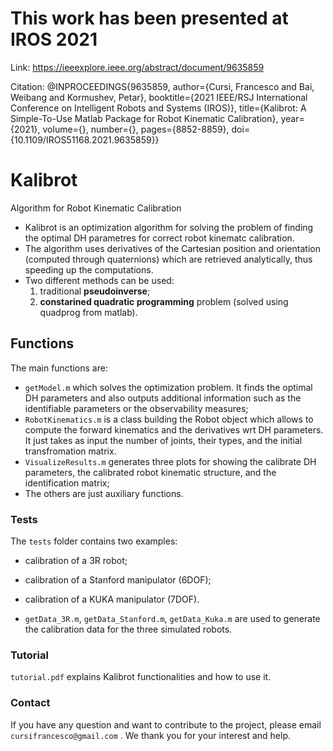 # This work has been presented at IROS 2021
Link:
https://ieeexplore.ieee.org/abstract/document/9635859

Citation:
@INPROCEEDINGS{9635859,
author={Cursi, Francesco and Bai, Weibang and Kormushev, Petar},
booktitle={2021 IEEE/RSJ International Conference on Intelligent Robots and Systems (IROS)},
title={Kalibrot: A Simple-To-Use Matlab Package for Robot Kinematic Calibration}, 
year={2021},
volume={},
number={},
pages={8852-8859},
doi={10.1109/IROS51168.2021.9635859}}

# Kalibrot
Algorithm for Robot Kinematic Calibration

- Kalibrot is an optimization algorithm for solving the problem of finding the optimal DH parametres for correct robot kinematc calibration.
- The algorithm uses derivatives of the Cartesian position and orientation (computed through quaternions) which are retrieved analytically, thus speeding up the computations.
- Two different methods can be used: 
    1) traditional **pseudoinverse**;
    2) **constarined quadratic programming** problem (solved using quadprog from matlab).

## Functions
The main functions are:
- `getModel.m` which solves the optimization problem. It finds the optimal DH parameters and also outputs additional information such as the identifiable parameters or the observability measures;
- `RobotKinematics.m` is a class building the Robot object which allows to compute the forward kinematics and the derivatives wrt DH parameters. It just takes as input the number of joints, their types, and the initial transfromation matrix.
- `VisualizeResults.m` generates three plots for showing the calibrate DH parameters, the calibrated robot kinematic structure, and the identification matrix;
- The others are just auxiliary functions.

### Tests
The `tests` folder contains two examples:
- calibration  of a 3R robot;
- calibration of a Stanford manipulator (6DOF);
- calibration of a KUKA manipulator (7DOF).

- `getData_3R.m`, `getData_Stanford.m`, `getData_Kuka.m` are used to generate the calibration data for the three simulated robots.

### Tutorial
`tutorial.pdf` explains Kalibrot functionalities and how to use it.

### Contact
If you have any question and want to contribute to the project, please email `cursifrancesco@gmail.com` .
We thank you for your interest and help.

